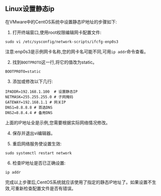 ## Linux设置静态ip

在VMware中的CentOS系统中设置静态IP地址的步骤如下:

1. 打开终端窗口,使用root权限编辑网卡配置文件:

```
sudo vi /etc/sysconfig/network-scripts/ifcfg-enp0s3
```

注意:enp0s3是示例网卡名称,您的网卡名可能不同,可用`ip addr`命令查看。

2. 找到`BOOTPROTO`这一行,将它的值改为static。

```
BOOTPROTO=static
```

3. 添加或修改以下几行:

```
IPADDR=192.168.1.100  # 设置静态IP
NETMASK=255.255.255.0 # 子网掩码
GATEWAY=192.168.1.1 # 网关IP
DNS1=8.8.8.8 # 首选DNS
DNS2=8.8.4.4 # 备用DNS
```

上面的IP地址全是示例,您需要根据实际网络情况修改。

4. 保存并退出vi编辑器。

5. 重启网络服务使设置生效:

```
sudo systemctl restart network
```

6. 检查IP地址是否已正确设置:

```
ip addr
```

完成以上步骤后,CentOS系统就应该使用了指定的静态IP地址了。如果设置不生效,可重新检查配置文件是否有错误。
